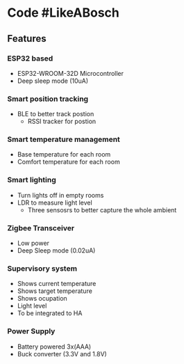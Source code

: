 # Code #LikeABosch
## Features

### ESP32 based

* ESP32-WROOM-32D Microcontroller 
* Deep sleep mode (10uA)

### Smart position tracking

* BLE to better track postion
    * RSSI tracker for postion

### Smart temperature management

* Base temperature for each room
* Comfort temperature for each room

### Smart lighting

* Turn lights off in empty rooms
* LDR to measure light level
    * Three sensosrs to better capture the whole ambient

### Zigbee Transceiver

* Low power
* Deep Sleep mode (0.02uA)

### Supervisory system

* Shows current temperature
* Shows target temperature
* Shows ocupation
* Light level
* To be integrated to HA

### Power Supply

* Battery powered 3x(AAA)
* Buck converter (3.3V and 1.8V)